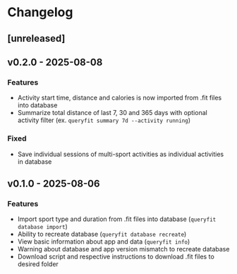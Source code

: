 # Changelog

## [unreleased]

## v0.2.0 - 2025-08-08
### Features
 - Activity start time, distance and calories is now imported from .fit files into database
 - Summarize total distance of last 7, 30 and 365 days with optional activity filter (ex. `queryfit summary 7d --activity running`)

### Fixed
 - Save individual sessions of multi-sport activities as individual activities in database

## v0.1.0 - 2025-08-06
### Features
 - Import sport type and duration from .fit files into database (`queryfit database import`)
 - Ability to recreate database (`queryfit database recreate`)
 - View basic information about app and data (`queryfit info`)
 - Warning about database and app version mismatch to recreate database
 - Download script and respective instructions to download .fit files to desired folder
